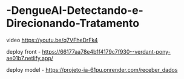 # -DengueAI-Detectando-e-Direcionando-Tratamento


video https://youtu.be/q7VFheDrFk4

deploy front - https://66177aa78e4b1f4179c7f930--verdant-pony-ae01b7.netlify.app/

deploy model - https://projeto-ia-61pu.onrender.com/receber_dados 

